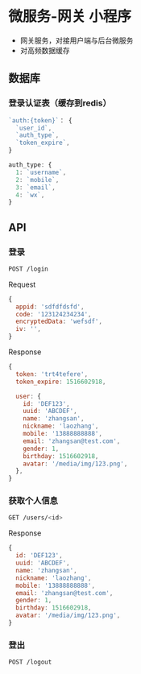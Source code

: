 # 微服务-网关 小程序

- 网关服务，对接用户端与后台微服务
- 对高频数据缓存

## 数据库

### 登录认证表（缓存到redis）

```js
`auth:{token}`： {
  `user_id`,
  `auth_type`,
  `token_expire`,
}
```

```js
auth_type: {
  1: `username`,
  2: `mobile`,
  3: `email`,
  4: `wx`,
}
```

## API

### 登录

```sh
POST /login
```

Request

```js
{
  appid: 'sdfdfdsfd',
  code: '123124234234',
  encryptedData: 'wefsdf',
  iv: '',
}
```

Response

```js
{
  token: 'trt4tefere',
  token_expire: 1516602918,

  user: {
    id: 'DEF123',
    uuid: 'ABCDEF',
    name: 'zhangsan',
    nickname: 'laozhang',
    mobile: '13888888888',
    email: 'zhangsan@test.com',
    gender: 1,
    birthday: 1516602918,
    avatar: '/media/img/123.png',
  },
}
```

### 获取个人信息

```sh
GET /users/<id>
```

Response

```js
{
  id: 'DEF123',
  uuid: 'ABCDEF',
  name: 'zhangsan',
  nickname: 'laozhang',
  mobile: '13888888888',
  email: 'zhangsan@test.com',
  gender: 1,
  birthday: 1516602918,
  avatar: '/media/img/123.png',
}
```

### 登出

```sh
POST /logout
```
